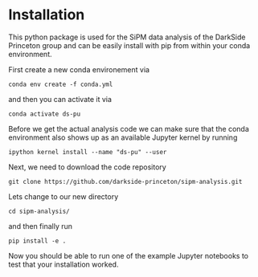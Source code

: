 # Installation
This python package is used for the SiPM data analysis of the DarkSide Princeton group and can be easily install with pip from within your conda environment. 

First create a new conda environement via 

```
conda env create -f conda.yml
```
and then you can activate it via 
```
conda activate ds-pu
```
Before we get the actual analysis code we can make sure that the conda environment also shows up as an available Jupyter kernel by running
```
ipython kernel install --name "ds-pu" --user
```

Next, we need to download the code repository
```
git clone https://github.com/darkside-princeton/sipm-analysis.git
```
Lets change to our new directory
```
cd sipm-analysis/
```
and then finally run
```
pip install -e .
```
Now you should be able to run one of the example Jupyter notebooks to test that your installation worked.